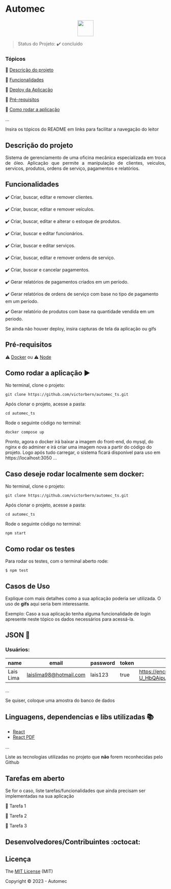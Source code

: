 <h1>Automec</h1> 

<p align="center">
  <img src="https://github.com/nodejs/nodejs.org/raw/main/public/static/images/logos/nodejs-new-pantone-white.svg" width="50px" height="50px"/>

</p>

> Status do Projeto: :heavy_check_mark: concluido

### Tópicos 

:small_blue_diamond: [Descrição do projeto](#descrição-do-projeto)

:small_blue_diamond: [Funcionalidades](#funcionalidades)

:small_blue_diamond: [Deploy da Aplicação](#deploy-da-aplicação-dash)

:small_blue_diamond: [Pré-requisitos](#pré-requisitos)

:small_blue_diamond: [Como rodar a aplicação](#como-rodar-a-aplicação-arrow_forward)

... 

Insira os tópicos do README em links para facilitar a navegação do leitor

## Descrição do projeto 

<p align="justify">
  Sistema de gerenciamento de uma oficina mecânica especializada em troca de óleo. Aplicação que permite a manipulação de clientes, veiculos, servicos, produtos, ordens de serviço, pagamentos e relatórios.
</p>

## Funcionalidades

:heavy_check_mark: Criar, buscar, editar e remover clientes.

:heavy_check_mark: Criar, buscar, editar e remover veículos.  

:heavy_check_mark: Criar, buscar, editar e alterar o estoque de produtos.

:heavy_check_mark: Criar, buscar e editar funcionários.

:heavy_check_mark: Criar, buscar e editar serviços.

:heavy_check_mark: Criar, buscar, editar e remover ordens de serviço.

:heavy_check_mark: Criar, buscar e cancelar pagamentos.

:heavy_check_mark: Gerar relatórios de pagamentos criados em um período.

:heavy_check_mark: Gerar relatórios de ordens de serviço com base no tipo de pagamento em um período.

:heavy_check_mark: Gerar relatório de produtos com base na quantidade vendida em um periodo.

Se ainda não houver deploy, insira capturas de tela da aplicação ou gifs

## Pré-requisitos

:warning: [Docker](https://www.docker.com/products/docker-desktop/) ou :warning: [Node](https://nodejs.org/en)

## Como rodar a aplicação :arrow_forward:

No terminal, clone o projeto: 

```
git clone https://github.com/victorbern/automec_ts.git
```
Após clonar o projeto, acesse a pasta:
```
cd automec_ts
```
Rode o seguinte código no terminal:
```
docker compose up
```
Pronto, agora o docker irá baixar a imagem do front-end, do mysql, do nginx e do adminer e irá criar uma imagem nova a partir do código do projeto.
Logo após tudo carregar, o sistema ficará disponível para uso em https://localhost:3050
... 

## Caso deseje rodar localmente sem docker:

No terminal, clone o projeto: 

```
git clone https://github.com/victorbern/automec_ts.git
```
Após clonar o projeto, acesse a pasta:
```
cd automec_ts
```
Rode o seguinte código no terminal:
```
npm start
```

## Como rodar os testes

Para rodar os testes, com o terminal aberto rode:

```
$ npm test
```

## Casos de Uso

Explique com mais detalhes como a sua aplicação poderia ser utilizada. O uso de **gifs** aqui seria bem interessante. 

Exemplo: Caso a sua aplicação tenha alguma funcionalidade de login apresente neste tópico os dados necessários para acessá-la.

## JSON :floppy_disk:

### Usuários: 

|name|email|password|token|avatar|
| -------- |-------- |-------- |-------- |-------- |
|Lais Lima|laislima98@hotmail.com|lais123|true|https://encrypted-tbn0.gstatic.com/images?q=tbn%3AANd9GcS9-U_HbQAipum9lWln3APcBIwng7T46hdBA42EJv8Hf6Z4fDT3&usqp=CAU|

... 

Se quiser, coloque uma amostra do banco de dados 

## Linguagens, dependencias e libs utilizadas :books:

- [React](https://pt-br.reactjs.org/docs/create-a-new-react-app.html)
- [React PDF](https://react-pdf.org/)

...

Liste as tecnologias utilizadas no projeto que **não** forem reconhecidas pelo Github 

## Tarefas em aberto

Se for o caso, liste tarefas/funcionalidades que ainda precisam ser implementadas na sua aplicação

:memo: Tarefa 1 

:memo: Tarefa 2 

:memo: Tarefa 3 

## Desenvolvedores/Contribuintes :octocat:

## Licença 

The [MIT License]() (MIT)

Copyright :copyright: 2023 - Automec
